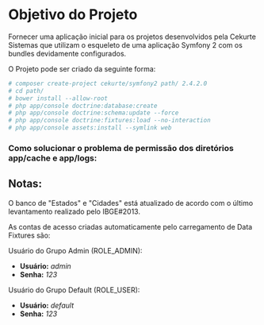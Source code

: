Objetivo do Projeto
========================

Fornecer uma aplicação inicial para os projetos desenvolvidos pela Cekurte Sistemas que utilizam o esqueleto de uma aplicação Symfony 2 com os bundles devidamente configurados.

O Projeto pode ser criado da seguinte forma:

```bash
# composer create-project cekurte/symfony2 path/ 2.4.2.0
# cd path/
# bower install --allow-root
# php app/console doctrine:database:create
# php app/console doctrine:schema:update --force
# php app/console doctrine:fixtures:load --no-interaction
# php app/console assets:install --symlink web
```

### Como solucionar o problema de permissão dos diretórios app/cache e app/logs:



## Notas:

O banco de "Estados" e "Cidades" está atualizado de acordo com o último levantamento realizado pelo IBGE#2013.

As contas de acesso criadas automaticamente pelo carregamento de Data Fixtures são:

Usuário do Grupo Admin (ROLE_ADMIN):

- **Usuário:** *admin*
- **Senha:** *123*

Usuário do Grupo Default (ROLE_USER):

- **Usuário:** *default*
- **Senha:** *123*
